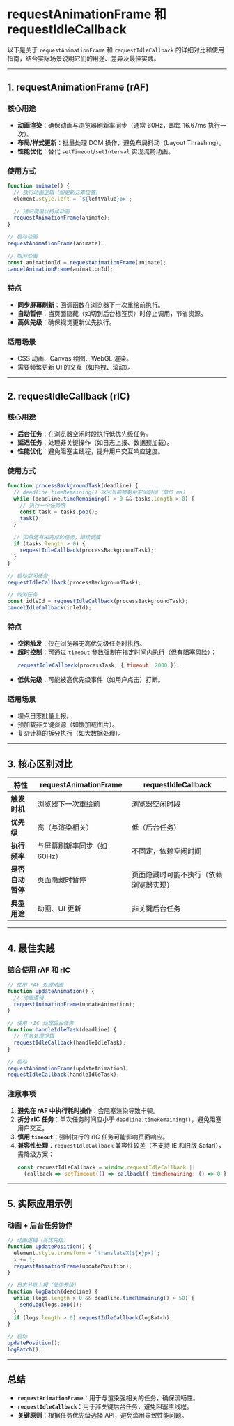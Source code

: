 # requestAnimationFrame 和 requestIdleCallback

以下是关于 `requestAnimationFrame` 和 `requestIdleCallback` 的详细对比和使用指南，结合实际场景说明它们的用途、差异及最佳实践。

---

## **1. requestAnimationFrame (rAF)**
### **核心用途**
- **动画渲染**：确保动画与浏览器刷新率同步（通常 60Hz，即每 16.67ms 执行一次）。
- **布局/样式更新**：批量处理 DOM 操作，避免布局抖动（Layout Thrashing）。
- **性能优化**：替代 `setTimeout`/`setInterval` 实现流畅动画。

### **使用方式**
```javascript
function animate() {
  // 执行动画逻辑（如更新元素位置）
  element.style.left = `${leftValue}px`;

  // 递归调用以持续动画
  requestAnimationFrame(animate);
}

// 启动动画
requestAnimationFrame(animate);

// 取消动画
const animationId = requestAnimationFrame(animate);
cancelAnimationFrame(animationId);
```

### **特点**
- **同步屏幕刷新**：回调函数在浏览器下一次重绘前执行。
- **自动暂停**：当页面隐藏（如切到后台标签页）时停止调用，节省资源。
- **高优先级**：确保视觉更新优先执行。

### **适用场景**
- CSS 动画、Canvas 绘图、WebGL 渲染。
- 需要频繁更新 UI 的交互（如拖拽、滚动）。

---

## **2. requestIdleCallback (rIC)**
### **核心用途**
- **后台任务**：在浏览器空闲时段执行低优先级任务。
- **延迟任务**：处理非关键操作（如日志上报、数据预加载）。
- **性能优化**：避免阻塞主线程，提升用户交互响应速度。

### **使用方式**
```javascript
function processBackgroundTask(deadline) {
  // deadline.timeRemaining() 返回当前帧剩余空闲时间（单位 ms）
  while (deadline.timeRemaining() > 0 && tasks.length > 0) {
    // 执行一个任务块
    const task = tasks.pop();
    task();
  }

  // 如果还有未完成的任务，继续调度
  if (tasks.length > 0) {
    requestIdleCallback(processBackgroundTask);
  }
}

// 启动空闲任务
requestIdleCallback(processBackgroundTask);

// 取消任务
const idleId = requestIdleCallback(processBackgroundTask);
cancelIdleCallback(idleId);
```

### **特点**
- **空闲触发**：仅在浏览器无高优先级任务时执行。
- **超时控制**：可通过 `timeout` 参数强制在指定时间内执行（但有阻塞风险）：
  ```javascript
  requestIdleCallback(processTask, { timeout: 2000 });
  ```
- **低优先级**：可能被高优先级事件（如用户点击）打断。

### **适用场景**
- 埋点日志批量上报。
- 预加载非关键资源（如懒加载图片）。
- 复杂计算的拆分执行（如大数据处理）。

---

## **3. 核心区别对比**
| **特性**              | **requestAnimationFrame**          | **requestIdleCallback**            |
|-----------------------|------------------------------------|-------------------------------------|
| **触发时机**          | 浏览器下一次重绘前                 | 浏览器空闲时段                      |
| **优先级**            | 高（与渲染相关）                   | 低（后台任务）                      |
| **执行频率**          | 与屏幕刷新率同步（如 60Hz）        | 不固定，依赖空闲时间                |
| **是否自动暂停**      | 页面隐藏时暂停                     | 页面隐藏时可能不执行（依赖浏览器实现）|
| **典型用途**          | 动画、UI 更新                      | 非关键后台任务                      |

---

## **4. 最佳实践**
### **结合使用 rAF 和 rIC**
```javascript
// 使用 rAF 处理动画
function updateAnimation() {
  // 动画逻辑
  requestAnimationFrame(updateAnimation);
}

// 使用 rIC 处理后台任务
function handleIdleTask(deadline) {
  // 任务处理逻辑
  requestIdleCallback(handleIdleTask);
}

// 启动
requestAnimationFrame(updateAnimation);
requestIdleCallback(handleIdleTask);
```

### **注意事项**
1. **避免在 rAF 中执行耗时操作**：会阻塞渲染导致卡顿。
2. **拆分 rIC 任务**：单次任务时间应小于 `deadline.timeRemaining()`，避免阻塞用户交互。
3. **慎用 `timeout`**：强制执行的 rIC 任务可能影响页面响应。
4. **兼容性处理**：`requestIdleCallback` 兼容性较差（不支持 IE 和旧版 Safari），需降级方案：
   ```javascript
   const requestIdleCallback = window.requestIdleCallback || 
     (callback => setTimeout(() => callback({ timeRemaining: () => 0 }), 0));
   ```

---

## **5. 实际应用示例**
### **动画 + 后台任务协作**
```javascript
// 动画逻辑（高优先级）
function updatePosition() {
  element.style.transform = `translateX(${x}px)`;
  x += 1;
  requestAnimationFrame(updatePosition);
}

// 日志分批上报（低优先级）
function logBatch(deadline) {
  while (logs.length > 0 && deadline.timeRemaining() > 50) {
    sendLog(logs.pop());
  }
  if (logs.length > 0) requestIdleCallback(logBatch);
}

// 启动
updatePosition();
logBatch();
```

---

## **总结**
- **`requestAnimationFrame`**：用于与渲染强相关的任务，确保流畅性。
- **`requestIdleCallback`**：用于非关键后台任务，避免阻塞主线程。
- **关键原则**：根据任务优先级选择 API，避免滥用导致性能问题。